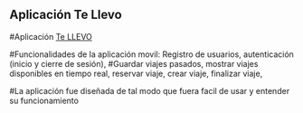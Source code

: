 ## Aplicación Te Llevo
#Aplicación [Te LLEVO](https://github.com/lucaspg04/MiProyecto---copia/releases/tag/v1.0.1)

#Funcionalidades de la aplicación movil: Registro de usuarios, autenticación (inicio y cierre de sesión),
#Guardar viajes pasados, mostrar viajes disponibles en tiempo real, reservar viaje, crear viaje, finalizar viaje,

#La aplicación fue diseñada de tal modo que fuera facil de usar y entender su funcionamiento
